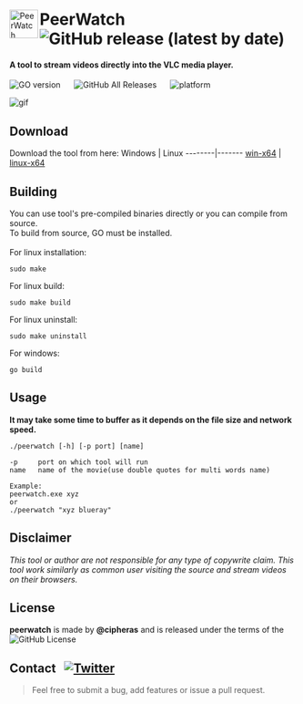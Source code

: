 <div>
<img align="left" src="../assets/peerwatch.ico?raw=true" alt="PeerWatch" width="50px" height="50px" />

# PeerWatch &nbsp; ![GitHub release (latest by date)](https://img.shields.io/github/v/release/cipheras/peerwatch?style=flat-square&logo=superuser) 
  
</div>
  
#### A tool to stream videos directly into the VLC media player.

![GO version](https://img.shields.io/github/go-mod/go-version/cipheras/peerwatch?style=flat-square&color=blue)
&nbsp;&nbsp;&nbsp;&nbsp;
![GitHub All Releases](https://img.shields.io/github/downloads/cipheras/peerwatch/total?style=flat-square&color=darkgreen)
&nbsp;&nbsp;&nbsp;&nbsp;
![platform](https://img.shields.io/badge/dynamic/json?url=https://jsonkeeper.com/b/KNO7&label=platform&query=platform&style=flat-square&labelColor=grey&color=purple)

![gif](../assets/screen.gif?raw=true)


## Download
Download the tool from here:
Windows | Linux
--------|-------
[win-x64](https://github.com/cipheras/peerwatch/releases/download/v1.1/peerwatch-x64.zip) | [linux-x64](https://github.com/cipheras/peerwatch/releases/download/v1.1/peerwatch-x64)


## Building
You can use tool's pre-compiled binaries directly or you can compile from source.<br>
To build from source, GO must be installed.<br><br>
For linux installation:
```
sudo make
```
For linux build:
```
sudo make build
```
For linux uninstall:
```
sudo make uninstall
```
For windows:
```
go build
```


## Usage
**It may take some time to buffer as it depends on the file size and network speed.**
```
./peerwatch [-h] [-p port] [name]

-p     port on which tool will run
name   name of the movie(use double quotes for multi words name)

Example:
peerwatch.exe xyz
or
./peerwatch "xyz blueray"
```

## Disclaimer
*This tool or author are not responsible for any type of copywrite claim. This tool work similarly as common user visiting the source and stream videos on their browsers.*

## License
**peerwatch** is made by **@cipheras** and is released under the terms of the &nbsp;![GitHub License](https://img.shields.io/github/license/cipheras/peerwatch?color=darkgreen)


## Contact &nbsp; [![Twitter](https://img.shields.io/twitter/url?style=social&url=https%3A%2F%2Fgithub.com%2Fcipheras%2Fpeerwatch&label=Tweet)](https://twitter.com/intent/tweet?text=Hi:&url=https%3A%2F%2Fgithub.com%2Fcipheras%2Fpeerwatch)
> Feel free to submit a bug, add features or issue a pull request.

